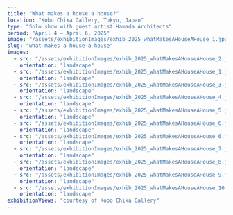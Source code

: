 ```yaml
---
title: "What makes a house a house?"
location: "Kobo Chika Gallery, Tokyo, Japan"
type: "Solo show with guest artist Hamada Architects"
period: "April 4 – April 6, 2025"
image: "/assets/exhibitionImages/exhib_2025_whatMakesAHouseAHouse_1.jpg"
slug: "what-makes-a-house-a-house"
images:
  - src: "/assets/exhibitionImages/exhib_2025_whatMakesAHouseAHouse_2.jpg"
    orientation: "landscape"
  - src: "/assets/exhibitionImages/exhib_2025_whatMakesAHouseAHouse_1.jpg"
    orientation: "landscape"
  - src: "/assets/exhibitionImages/exhib_2025_whatMakesAHouseAHouse_3.jpg"
    orientation: "landscape"
  - src: "/assets/exhibitionImages/exhib_2025_whatMakesAHouseAHouse_4.jpg"
    orientation: "landscape"
  - src: "/assets/exhibitionImages/exhib_2025_whatMakesAHouseAHouse_5.jpg"
    orientation: "landscape"
  - src: "/assets/exhibitionImages/exhib_2025_whatMakesAHouseAHouse_6.jpg"
    orientation: "landscape"
  - src: "/assets/exhibitionImages/exhib_2025_whatMakesAHouseAHouse_6.jpg"
    orientation: "landscape"
  - src: "/assets/exhibitionImages/exhib_2025_whatMakesAHouseAHouse_7.jpg"
    orientation: "landscape"
  - src: "/assets/exhibitionImages/exhib_2025_whatMakesAHouseAHouse_8.jpg"
    orientation: "landscape"
  - src: "/assets/exhibitionImages/exhib_2025_whatMakesAHouseAHouse_9.jpg"
    orientation: "landscape"
  - src: "/assets/exhibitionImages/exhib_2025_whatMakesAHouseAHouse_10.jpg"
    orientation: "landscape"
exhibitionViews: "courtesy of Kobo Chika Gallery"
---
```


